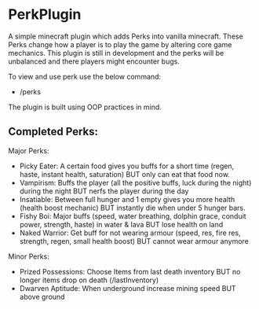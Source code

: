 # PerkPlugin
A simple minecraft plugin which adds Perks into vanilla minecraft. These Perks change how a player is to play the game by altering core game mechanics. This plugin is still in development and the perks will be unbalanced and there players might encounter bugs.

To view and use perk use the below command:
 - /perks

The plugin is built using OOP practices in mind.

## Completed Perks:
Major Perks:
 - Picky Eater: A certain food gives you buffs for a short time (regen, haste, instant health, saturation) BUT only can eat that food now.
 - Vampirism: Buffs the player (all the positive buffs, luck during the night) during the night BUT nerfs the player during the day
 - Insatiable: Between full hunger and 1 empty gives you more health (health boost mechanic) BUT instantly die when under 5 hunger bars.
 - Fishy Boi: Major buffs (speed, water breathing, dolphin grace, conduit power, strength, haste) in water & lava BUT lose health on land
 - Naked Warrior: Get buff for not wearing armour (speed, res, fire res, strength, regen, small health boost) BUT cannot wear armour anymore

Minor Perks:
 - Prized Possessions: Choose Items from last death inventory BUT no longer items drop on death (/lastInventory)
 - Dwarven Aptitude: When underground increase mining speed BUT above ground

